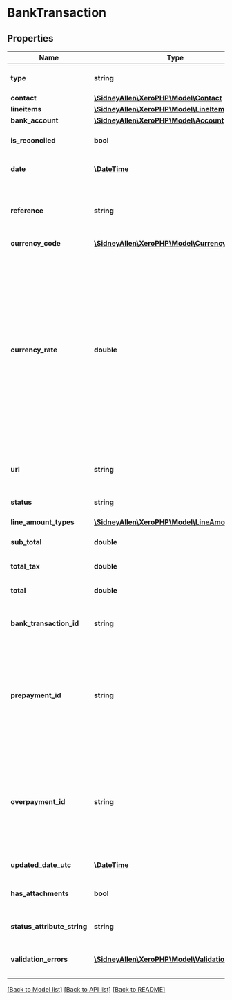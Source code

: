 # BankTransaction

## Properties
Name | Type | Description | Notes
------------ | ------------- | ------------- | -------------
**type** | **string** | See Bank Transaction Types | 
**contact** | [**\SidneyAllen\XeroPHP\Model\Contact**](Contact.md) |  | 
**lineitems** | [**\SidneyAllen\XeroPHP\Model\LineItem[]**](LineItem.md) | See LineItems | 
**bank_account** | [**\SidneyAllen\XeroPHP\Model\Account**](Account.md) |  | 
**is_reconciled** | **bool** | Boolean to show if transaction is reconciled | [optional] 
**date** | [**\DateTime**](\DateTime.md) | Date of transaction – YYYY-MM-DD | [optional] 
**reference** | **string** | Reference for the transaction. Only supported for SPEND and RECEIVE transactions. | [optional] 
**currency_code** | [**\SidneyAllen\XeroPHP\Model\CurrencyCode**](CurrencyCode.md) |  | [optional] 
**currency_rate** | **double** | Exchange rate to base currency when money is spent or received. e.g.0.7500 Only used for bank transactions in non base currency. If this isn’t specified for non base currency accounts then either the user-defined rate (preference) or the XE.com day rate will be used. Setting currency is only supported on overpayments. | [optional] 
**url** | **string** | URL link to a source document – shown as “Go to App Name” | [optional] 
**status** | **string** | See Bank Transaction Status Codes | [optional] 
**line_amount_types** | [**\SidneyAllen\XeroPHP\Model\LineAmountTypes**](LineAmountTypes.md) |  | [optional] 
**sub_total** | **double** | Total of bank transaction excluding taxes | [optional] 
**total_tax** | **double** | Total tax on bank transaction | [optional] 
**total** | **double** | Total of bank transaction tax inclusive | [optional] 
**bank_transaction_id** | **string** | Xero generated unique identifier for bank transaction | [optional] 
**prepayment_id** | **string** | Xero generated unique identifier for a Prepayment. This will be returned on BankTransactions with a Type of SPEND-PREPAYMENT or RECEIVE-PREPAYMENT | [optional] 
**overpayment_id** | **string** | Xero generated unique identifier for an Overpayment. This will be returned on BankTransactions with a Type of SPEND-OVERPAYMENT or RECEIVE-OVERPAYMENT | [optional] 
**updated_date_utc** | [**\DateTime**](\DateTime.md) | Last modified date UTC format | [optional] 
**has_attachments** | **bool** | Boolean to indicate if a bank transaction has an attachment | [optional] 
**status_attribute_string** | **string** | A string to indicate if a invoice status | [optional] 
**validation_errors** | [**\SidneyAllen\XeroPHP\Model\ValidationError[]**](ValidationError.md) | Displays array of validation error messages from the API | [optional] 

[[Back to Model list]](../README.md#documentation-for-models) [[Back to API list]](../README.md#documentation-for-api-endpoints) [[Back to README]](../README.md)


